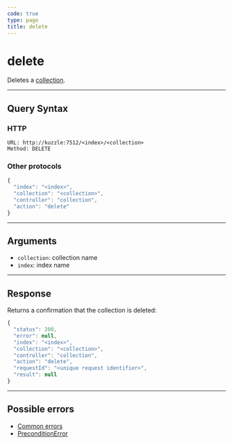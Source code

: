 ```yaml
---
code: true
type: page
title: delete
---
```


# delete

Deletes a [collection](/core/2/guides/essentials/store-access-data).

---

## Query Syntax

### HTTP

```http
URL: http://kuzzle:7512/<index>/<collection>
Method: DELETE
```

### Other protocols

```js
{
  "index": "<index>",
  "collection": "<collection>",
  "controller": "collection",
  "action": "delete"
}
```

---

## Arguments

- `collection`: collection name
- `index`: index name

---

## Response

Returns a confirmation that the collection is deleted:

```js
{
  "status": 200,
  "error": null,
  "index": "<index>",
  "collection": "<collection>",
  "controller": "collection",
  "action": "delete",
  "requestId": "<unique request identifier>",
  "result": null
}
```

---

## Possible errors

- [Common errors](/core/2/api/essentials/errors/handling#common-errors)
- [PreconditionError](/core/2/api/essentials/errors/handling#preconditionerror)
